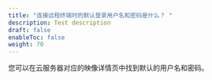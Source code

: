 ```yaml
---
title: "连接远程终端时的默认登录用户名和密码是什么？ "
description: Test description
draft: false
enableToc: false
weight: 70
---
```


您可以在云服务器对应的映像详情页中找到默认的用户名和密码。
